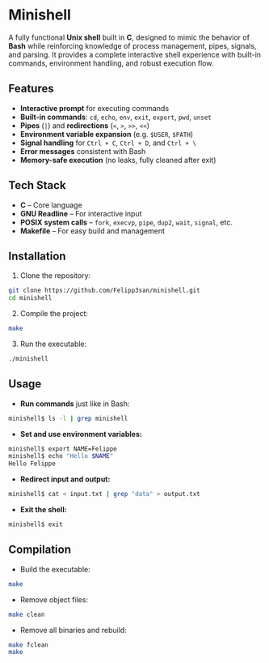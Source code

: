 # Minishell

A fully functional **Unix shell** built in **C**, designed to mimic the behavior of **Bash** while reinforcing knowledge of process management, pipes, signals, and parsing.
It provides a complete interactive shell experience with built-in commands, environment handling, and robust execution flow.

## Features

- **Interactive prompt** for executing commands  
- **Built-in commands**: `cd`, `echo`, `env`, `exit`, `export`, `pwd`, `unset`  
- **Pipes** (`|`) and **redirections** (`<`, `>`, `>>`, `<<`)  
- **Environment variable expansion** (e.g. `$USER`, `$PATH`)  
- **Signal handling** for `Ctrl + C`, `Ctrl + D`, and `Ctrl + \`  
- **Error messages** consistent with Bash  
- **Memory-safe execution** (no leaks, fully cleaned after exit)  

## Tech Stack

- **C** – Core language  
- **GNU Readline** – For interactive input
- **POSIX system calls** – `fork`, `execvp`, `pipe`, `dup2`, `wait`, `signal`, etc.  
- **Makefile** – For easy build and management

## Installation

1. Clone the repository:

```bash
git clone https://github.com/Felipp3san/minishell.git
cd minishell
```

2. Compile the project:

```bash
make
```

3. Run the executable:

```bash
./minishell
```

## Usage

- **Run commands** just like in Bash:

```bash
minishell$ ls -l | grep minishell
```

- **Set and use environment variables:**

```bash
minishell$ export NAME=Felippe
minishell$ echo "Hello $NAME"
Hello Felippe
```

- **Redirect input and output:**

```bash
minishell$ cat < input.txt | grep "data" > output.txt
```

- **Exit the shell:**

```bash
minishell$ exit
```

## Compilation

- Build the executable:

```bash
make
```

- Remove object files:

```bash
make clean
```

- Remove all binaries and rebuild:

```bash
make fclean
make
```
